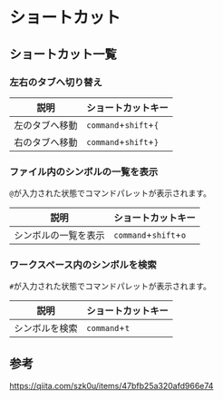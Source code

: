 # ショートカット
## ショートカット一覧
### 左右のタブへ切り替え

| 説明           | ショートカットキー    |
| -------------- | --------------------- |
| 左のタブへ移動 | `command`+`shift`+`{` |
| 右のタブへ移動 | `command`+`shift`+`}` |

### ファイル内のシンボルの一覧を表示
`@`が入力された状態でコマンドパレットが表示されます。

| 説明                 | ショートカットキー    |
| -------------------- | --------------------- |
| シンボルの一覧を表示 | `command`+`shift`+`o` |

### ワークスペース内のシンボルを検索
`#`が入力された状態でコマンドパレットが表示されます。

| 説明                 | ショートカットキー    |
| -------------------- | --------------------- |
| シンボルを検索 | `command`+`t` |


## 参考
https://qiita.com/szk0u/items/47bfb25a320afd966e74
